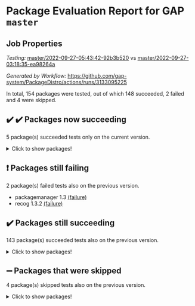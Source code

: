 # Package Evaluation Report for GAP `master`

## Job Properties

*Testing:* [master/2022-09-27-05:43:42-92b3b520](https://github.com/gap-system/PackageDistro/blob/data/reports/master/2022-09-27-05:43:42-92b3b520) vs [master/2022-09-27-03:18:35-ea98264a](https://github.com/gap-system/PackageDistro/blob/data/reports/master/2022-09-27-03:18:35-ea98264a)

*Generated by Workflow:* https://github.com/gap-system/PackageDistro/actions/runs/3133095225

In total, 154 packages were tested, out of which 148 succeeded, 2 failed and 4 were skipped.

## :heavy_check_mark: :heavy_check_mark: Packages now succeeding

5 package(s) succeeded tests only on the current version.
<details><summary>Click to show packages!</summary>

- cap 2022.09-16 [(success)](https://github.com/gap-system/PackageDistro/actions/runs/3133095225/jobs/5086199354) vs cap 2022.09-18 [(failure)](https://github.com/gap-system/PackageDistro/actions/runs/3132606660/jobs/5085197970)
- generalizedmorphismsforcap 2022.08-01 [(success)](https://github.com/gap-system/PackageDistro/actions/runs/3133095225/jobs/5086200959) vs generalizedmorphismsforcap 2022.08-01 [(failure)](https://github.com/gap-system/PackageDistro/actions/runs/3132606660/jobs/5085199956)
- linearalgebraforcap 2022.09-11 [(success)](https://github.com/gap-system/PackageDistro/actions/runs/3133095225/jobs/5086202571) vs linearalgebraforcap 2022.09-11 [(failure)](https://github.com/gap-system/PackageDistro/actions/runs/3132606660/jobs/5085201842)
- modulepresentationsforcap 2022.09-01 [(success)](https://github.com/gap-system/PackageDistro/actions/runs/3133095225/jobs/5086203116) vs modulepresentationsforcap 2022.09-01 [(failure)](https://github.com/gap-system/PackageDistro/actions/runs/3132606660/jobs/5085202388)
- monoidalcategories 2022.09-07 [(success)](https://github.com/gap-system/PackageDistro/actions/runs/3133095225/jobs/5086203218) vs monoidalcategories 2022.09-09 [(failure)](https://github.com/gap-system/PackageDistro/actions/runs/3132606660/jobs/5085202524)
</details>

## :exclamation: Packages still failing

2 package(s) failed tests also on the previous version.
- packagemanager 1.3 [(failure)](https://github.com/gap-system/PackageDistro/actions/runs/3133095225/jobs/5086203667)
- recog 1.3.2 [(failure)](https://github.com/gap-system/PackageDistro/actions/runs/3133095225/jobs/5086204208)

## :heavy_check_mark: Packages still succeeding

143 package(s) succeeded tests also on the previous version.
<details><summary>Click to show packages!</summary>

- 4ti2interface 2022.09-01 [(success)](https://github.com/gap-system/PackageDistro/actions/runs/3133095225/jobs/5086198944)
- ace 5.6.1 [(success)](https://github.com/gap-system/PackageDistro/actions/runs/3133095225/jobs/5086198989)
- aclib 1.3.2 [(success)](https://github.com/gap-system/PackageDistro/actions/runs/3133095225/jobs/5086199026)
- agt 0.2 [(success)](https://github.com/gap-system/PackageDistro/actions/runs/3133095225/jobs/5086199066)
- alnuth 3.2.1 [(success)](https://github.com/gap-system/PackageDistro/actions/runs/3133095225/jobs/5086199109)
- anupq 3.2.6 [(success)](https://github.com/gap-system/PackageDistro/actions/runs/3133095225/jobs/5086199150)
- atlasrep 2.1.5 [(success)](https://github.com/gap-system/PackageDistro/actions/runs/3133095225/jobs/5086199189)
- autodoc 2022.07.10 [(success)](https://github.com/gap-system/PackageDistro/actions/runs/3133095225/jobs/5086199220)
- automata 1.15 [(success)](https://github.com/gap-system/PackageDistro/actions/runs/3133095225/jobs/5086199262)
- automgrp 1.3.2 [(success)](https://github.com/gap-system/PackageDistro/actions/runs/3133095225/jobs/5086199302)
- autpgrp 1.11 [(success)](https://github.com/gap-system/PackageDistro/actions/runs/3133095225/jobs/5086199327)
- caratinterface 2.3.4 [(success)](https://github.com/gap-system/PackageDistro/actions/runs/3133095225/jobs/5086199400)
- cddinterface 2022.08.11 [(success)](https://github.com/gap-system/PackageDistro/actions/runs/3133095225/jobs/5086199426)
- circle 1.6.5 [(success)](https://github.com/gap-system/PackageDistro/actions/runs/3133095225/jobs/5086199456)
- classicpres 1.22 [(success)](https://github.com/gap-system/PackageDistro/actions/runs/3133095225/jobs/5086199499)
- cohomolo 1.6.10 [(success)](https://github.com/gap-system/PackageDistro/actions/runs/3133095225/jobs/5086199529)
- congruence 1.2.4 [(success)](https://github.com/gap-system/PackageDistro/actions/runs/3133095225/jobs/5086199579)
- corelg 1.56 [(success)](https://github.com/gap-system/PackageDistro/actions/runs/3133095225/jobs/5086199614)
- crime 1.6 [(success)](https://github.com/gap-system/PackageDistro/actions/runs/3133095225/jobs/5086199645)
- crisp 1.4.5 [(success)](https://github.com/gap-system/PackageDistro/actions/runs/3133095225/jobs/5086199673)
- crypting 0.10.2 [(success)](https://github.com/gap-system/PackageDistro/actions/runs/3133095225/jobs/5086199711)
- cryst 4.1.25 [(success)](https://github.com/gap-system/PackageDistro/actions/runs/3133095225/jobs/5086199739)
- crystcat 1.1.10 [(success)](https://github.com/gap-system/PackageDistro/actions/runs/3133095225/jobs/5086199804)
- ctbllib 1.3.4 [(success)](https://github.com/gap-system/PackageDistro/actions/runs/3133095225/jobs/5086199849)
- cubefree 1.19 [(success)](https://github.com/gap-system/PackageDistro/actions/runs/3133095225/jobs/5086199882)
- curlinterface 2.3.1 [(success)](https://github.com/gap-system/PackageDistro/actions/runs/3133095225/jobs/5086199931)
- cvec 2.7.6 [(success)](https://github.com/gap-system/PackageDistro/actions/runs/3133095225/jobs/5086199987)
- datastructures 0.2.7 [(success)](https://github.com/gap-system/PackageDistro/actions/runs/3133095225/jobs/5086200045)
- deepthought 1.0.5 [(success)](https://github.com/gap-system/PackageDistro/actions/runs/3133095225/jobs/5086200085)
- design 1.7 [(success)](https://github.com/gap-system/PackageDistro/actions/runs/3133095225/jobs/5086200130)
- difsets 2.3.1 [(success)](https://github.com/gap-system/PackageDistro/actions/runs/3133095225/jobs/5086200162)
- digraphs 1.6.0 [(success)](https://github.com/gap-system/PackageDistro/actions/runs/3133095225/jobs/5086200202)
- edim 1.3.6 [(success)](https://github.com/gap-system/PackageDistro/actions/runs/3133095225/jobs/5086200244)
- example 4.3.2 [(success)](https://github.com/gap-system/PackageDistro/actions/runs/3133095225/jobs/5086200292)
- examplesforhomalg 2022.08-04 [(success)](https://github.com/gap-system/PackageDistro/actions/runs/3133095225/jobs/5086200336)
- factint 1.6.3 [(success)](https://github.com/gap-system/PackageDistro/actions/runs/3133095225/jobs/5086200370)
- ferret 1.0.8 [(success)](https://github.com/gap-system/PackageDistro/actions/runs/3133095225/jobs/5086200399)
- fga 1.4.0 [(success)](https://github.com/gap-system/PackageDistro/actions/runs/3133095225/jobs/5086200434)
- fining 1.5.1 [(success)](https://github.com/gap-system/PackageDistro/actions/runs/3133095225/jobs/5086200468)
- float 1.0.3 [(success)](https://github.com/gap-system/PackageDistro/actions/runs/3133095225/jobs/5086200503)
- format 1.4.3 [(success)](https://github.com/gap-system/PackageDistro/actions/runs/3133095225/jobs/5086200542)
- forms 1.2.8 [(success)](https://github.com/gap-system/PackageDistro/actions/runs/3133095225/jobs/5086200577)
- fplsa 1.2.5 [(success)](https://github.com/gap-system/PackageDistro/actions/runs/3133095225/jobs/5086200625)
- fr 2.4.10 [(success)](https://github.com/gap-system/PackageDistro/actions/runs/3133095225/jobs/5086200670)
- francy 1.2.5 [(success)](https://github.com/gap-system/PackageDistro/actions/runs/3133095225/jobs/5086200707)
- fwtree 1.3 [(success)](https://github.com/gap-system/PackageDistro/actions/runs/3133095225/jobs/5086200752)
- gapdoc 1.6.6 [(success)](https://github.com/gap-system/PackageDistro/actions/runs/3133095225/jobs/5086200796)
- gauss 2022.09-01 [(success)](https://github.com/gap-system/PackageDistro/actions/runs/3133095225/jobs/5086200834)
- gaussforhomalg 2022.08-03 [(success)](https://github.com/gap-system/PackageDistro/actions/runs/3133095225/jobs/5086200875)
- gbnp 1.0.5 [(success)](https://github.com/gap-system/PackageDistro/actions/runs/3133095225/jobs/5086200919)
- genss 1.6.8 [(success)](https://github.com/gap-system/PackageDistro/actions/runs/3133095225/jobs/5086201002)
- gradedmodules 2022.09-01 [(success)](https://github.com/gap-system/PackageDistro/actions/runs/3133095225/jobs/5086201037)
- gradedringforhomalg 2022.08-02 [(success)](https://github.com/gap-system/PackageDistro/actions/runs/3133095225/jobs/5086201098)
- grape 4.8.5 [(success)](https://github.com/gap-system/PackageDistro/actions/runs/3133095225/jobs/5086201143)
- groupoids 1.71 [(success)](https://github.com/gap-system/PackageDistro/actions/runs/3133095225/jobs/5086201176)
- grpconst 2.6.2 [(success)](https://github.com/gap-system/PackageDistro/actions/runs/3133095225/jobs/5086201217)
- guarana 0.96.3 [(success)](https://github.com/gap-system/PackageDistro/actions/runs/3133095225/jobs/5086201266)
- guava 3.17 [(success)](https://github.com/gap-system/PackageDistro/actions/runs/3133095225/jobs/5086201370)
- hap 1.47 [(success)](https://github.com/gap-system/PackageDistro/actions/runs/3133095225/jobs/5086201421)
- hapcryst 0.1.15 [(success)](https://github.com/gap-system/PackageDistro/actions/runs/3133095225/jobs/5086201458)
- hecke 1.5.3 [(success)](https://github.com/gap-system/PackageDistro/actions/runs/3133095225/jobs/5086201509)
- help 3.5 [(success)](https://github.com/gap-system/PackageDistro/actions/runs/3133095225/jobs/5086201549)
- homalg 2022.08-04 [(success)](https://github.com/gap-system/PackageDistro/actions/runs/3133095225/jobs/5086201582)
- homalgtocas 2022.09-01 [(success)](https://github.com/gap-system/PackageDistro/actions/runs/3133095225/jobs/5086201632)
- idrel 2.44 [(success)](https://github.com/gap-system/PackageDistro/actions/runs/3133095225/jobs/5086201680)
- images 1.3.1 [(success)](https://github.com/gap-system/PackageDistro/actions/runs/3133095225/jobs/5086201740)
- intpic 0.3.0 [(success)](https://github.com/gap-system/PackageDistro/actions/runs/3133095225/jobs/5086201823)
- io 4.7.3 [(success)](https://github.com/gap-system/PackageDistro/actions/runs/3133095225/jobs/5086201905)
- io_forhomalg 2022.09-01 [(success)](https://github.com/gap-system/PackageDistro/actions/runs/3133095225/jobs/5086201987)
- irredsol 1.4.3 [(success)](https://github.com/gap-system/PackageDistro/actions/runs/3133095225/jobs/5086202075)
- json 2.1.0 [(success)](https://github.com/gap-system/PackageDistro/actions/runs/3133095225/jobs/5086202165)
- jupyterkernel 1.4.1 [(success)](https://github.com/gap-system/PackageDistro/actions/runs/3133095225/jobs/5086202234)
- jupyterviz 1.5.6 [(success)](https://github.com/gap-system/PackageDistro/actions/runs/3133095225/jobs/5086202284)
- kan 1.34 [(success)](https://github.com/gap-system/PackageDistro/actions/runs/3133095225/jobs/5086202344)
- kbmag 1.5.10 [(success)](https://github.com/gap-system/PackageDistro/actions/runs/3133095225/jobs/5086202376)
- laguna 3.9.5 [(success)](https://github.com/gap-system/PackageDistro/actions/runs/3133095225/jobs/5086202398)
- liealgdb 2.2.1 [(success)](https://github.com/gap-system/PackageDistro/actions/runs/3133095225/jobs/5086202440)
- liepring 2.7 [(success)](https://github.com/gap-system/PackageDistro/actions/runs/3133095225/jobs/5086202485)
- liering 2.4.2 [(success)](https://github.com/gap-system/PackageDistro/actions/runs/3133095225/jobs/5086202527)
- localizeringforhomalg 2022.09-01 [(success)](https://github.com/gap-system/PackageDistro/actions/runs/3133095225/jobs/5086202625)
- loops 3.4.2 [(success)](https://github.com/gap-system/PackageDistro/actions/runs/3133095225/jobs/5086202675)
- lpres 1.0.3 [(success)](https://github.com/gap-system/PackageDistro/actions/runs/3133095225/jobs/5086202741)
- majoranaalgebras 1.4 [(success)](https://github.com/gap-system/PackageDistro/actions/runs/3133095225/jobs/5086202820)
- mapclass 1.4.6 [(success)](https://github.com/gap-system/PackageDistro/actions/runs/3133095225/jobs/5086202886)
- matgrp 0.70 [(success)](https://github.com/gap-system/PackageDistro/actions/runs/3133095225/jobs/5086202958)
- matricesforhomalg 2022.09-01 [(success)](https://github.com/gap-system/PackageDistro/actions/runs/3133095225/jobs/5086203004)
- modisom 2.5.3 [(success)](https://github.com/gap-system/PackageDistro/actions/runs/3133095225/jobs/5086203058)
- modules 2022.09-01 [(success)](https://github.com/gap-system/PackageDistro/actions/runs/3133095225/jobs/5086203167)
- nconvex 2022.08-01 [(success)](https://github.com/gap-system/PackageDistro/actions/runs/3133095225/jobs/5086203272)
- nilmat 1.4.2 [(success)](https://github.com/gap-system/PackageDistro/actions/runs/3133095225/jobs/5086203314)
- nock 1.5 [(success)](https://github.com/gap-system/PackageDistro/actions/runs/3133095225/jobs/5086203360)
- normalizinterface 1.3.4 [(success)](https://github.com/gap-system/PackageDistro/actions/runs/3133095225/jobs/5086203432)
- nq 2.5.8 [(success)](https://github.com/gap-system/PackageDistro/actions/runs/3133095225/jobs/5086203488)
- numericalsgps 1.3.1 [(success)](https://github.com/gap-system/PackageDistro/actions/runs/3133095225/jobs/5086203526)
- openmath 11.5.1 [(success)](https://github.com/gap-system/PackageDistro/actions/runs/3133095225/jobs/5086203577)
- orb 4.9.0 [(success)](https://github.com/gap-system/PackageDistro/actions/runs/3133095225/jobs/5086203625)
- patternclass 2.4.2 [(success)](https://github.com/gap-system/PackageDistro/actions/runs/3133095225/jobs/5086203742)
- permut 2.0.4 [(success)](https://github.com/gap-system/PackageDistro/actions/runs/3133095225/jobs/5086203798)
- polenta 1.3.10 [(success)](https://github.com/gap-system/PackageDistro/actions/runs/3133095225/jobs/5086203846)
- polymaking 0.8.6 [(success)](https://github.com/gap-system/PackageDistro/actions/runs/3133095225/jobs/5086203879)
- primgrp 3.4.2 [(success)](https://github.com/gap-system/PackageDistro/actions/runs/3133095225/jobs/5086203924)
- profiling 2.5.0 [(success)](https://github.com/gap-system/PackageDistro/actions/runs/3133095225/jobs/5086203959)
- qpa 1.34 [(success)](https://github.com/gap-system/PackageDistro/actions/runs/3133095225/jobs/5086204001)
- quagroup 1.8.3 [(success)](https://github.com/gap-system/PackageDistro/actions/runs/3133095225/jobs/5086204031)
- radiroot 2.9 [(success)](https://github.com/gap-system/PackageDistro/actions/runs/3133095225/jobs/5086204074)
- rcwa 4.7.0 [(success)](https://github.com/gap-system/PackageDistro/actions/runs/3133095225/jobs/5086204124)
- rds 1.8 [(success)](https://github.com/gap-system/PackageDistro/actions/runs/3133095225/jobs/5086204164)
- repndecomp 1.2.1 [(success)](https://github.com/gap-system/PackageDistro/actions/runs/3133095225/jobs/5086204245)
- repsn 3.1.0 [(success)](https://github.com/gap-system/PackageDistro/actions/runs/3133095225/jobs/5086204291)
- resclasses 4.7.3 [(success)](https://github.com/gap-system/PackageDistro/actions/runs/3133095225/jobs/5086204330)
- ringsforhomalg 2022.09-01 [(success)](https://github.com/gap-system/PackageDistro/actions/runs/3133095225/jobs/5086204366)
- sco 2022.09-01 [(success)](https://github.com/gap-system/PackageDistro/actions/runs/3133095225/jobs/5086204420)
- scscp 2.3.1 [(success)](https://github.com/gap-system/PackageDistro/actions/runs/3133095225/jobs/5086204455)
- semigroups 5.0.2 [(success)](https://github.com/gap-system/PackageDistro/actions/runs/3133095225/jobs/5086204501)
- sglppow 2.2 [(success)](https://github.com/gap-system/PackageDistro/actions/runs/3133095225/jobs/5086204551)
- sgpviz 0.999.5 [(success)](https://github.com/gap-system/PackageDistro/actions/runs/3133095225/jobs/5086204601)
- simpcomp 2.1.14 [(success)](https://github.com/gap-system/PackageDistro/actions/runs/3133095225/jobs/5086204640)
- singular 2022.09.23 [(success)](https://github.com/gap-system/PackageDistro/actions/runs/3133095225/jobs/5086204685)
- sla 1.5.3 [(success)](https://github.com/gap-system/PackageDistro/actions/runs/3133095225/jobs/5086204733)
- smallgrp 1.5 [(success)](https://github.com/gap-system/PackageDistro/actions/runs/3133095225/jobs/5086204779)
- smallsemi 0.6.13 [(success)](https://github.com/gap-system/PackageDistro/actions/runs/3133095225/jobs/5086204821)
- sonata 2.9.4 [(success)](https://github.com/gap-system/PackageDistro/actions/runs/3133095225/jobs/5086204870)
- sophus 1.27 [(success)](https://github.com/gap-system/PackageDistro/actions/runs/3133095225/jobs/5086204915)
- spinsym 1.5.2 [(success)](https://github.com/gap-system/PackageDistro/actions/runs/3133095225/jobs/5086204956)
- standardff 0.9.4 [(success)](https://github.com/gap-system/PackageDistro/actions/runs/3133095225/jobs/5086204995)
- symbcompcc 1.3.2 [(success)](https://github.com/gap-system/PackageDistro/actions/runs/3133095225/jobs/5086205037)
- thelma 1.3 [(success)](https://github.com/gap-system/PackageDistro/actions/runs/3133095225/jobs/5086205088)
- tomlib 1.2.9 [(success)](https://github.com/gap-system/PackageDistro/actions/runs/3133095225/jobs/5086205128)
- toolsforhomalg 2022.09-05 [(success)](https://github.com/gap-system/PackageDistro/actions/runs/3133095225/jobs/5086205195)
- toric 1.9.5 [(success)](https://github.com/gap-system/PackageDistro/actions/runs/3133095225/jobs/5086205229)
- toricvarieties 2022.07.13 [(success)](https://github.com/gap-system/PackageDistro/actions/runs/3133095225/jobs/5086205270)
- transgrp 3.6.3 [(success)](https://github.com/gap-system/PackageDistro/actions/runs/3133095225/jobs/5086205324)
- ugaly 4.0.3 [(success)](https://github.com/gap-system/PackageDistro/actions/runs/3133095225/jobs/5086205383)
- unipot 1.5 [(success)](https://github.com/gap-system/PackageDistro/actions/runs/3133095225/jobs/5086205439)
- unitlib 4.1.0 [(success)](https://github.com/gap-system/PackageDistro/actions/runs/3133095225/jobs/5086205477)
- utils 0.77 [(success)](https://github.com/gap-system/PackageDistro/actions/runs/3133095225/jobs/5086205521)
- uuid 0.7 [(success)](https://github.com/gap-system/PackageDistro/actions/runs/3133095225/jobs/5086205557)
- walrus 0.9991 [(success)](https://github.com/gap-system/PackageDistro/actions/runs/3133095225/jobs/5086205592)
- wedderga 4.10.2 [(success)](https://github.com/gap-system/PackageDistro/actions/runs/3133095225/jobs/5086205635)
- xmod 2.88 [(success)](https://github.com/gap-system/PackageDistro/actions/runs/3133095225/jobs/5086205680)
- xmodalg 1.22 [(success)](https://github.com/gap-system/PackageDistro/actions/runs/3133095225/jobs/5086205722)
- yangbaxter 0.10.1 [(success)](https://github.com/gap-system/PackageDistro/actions/runs/3133095225/jobs/5086205767)
- zeromqinterface 0.14 [(success)](https://github.com/gap-system/PackageDistro/actions/runs/3133095225/jobs/5086205826)
</details>

## :heavy_minus_sign: Packages that were skipped

4 package(s) skipped tests also on the previous version.
<details><summary>Click to show packages!</summary>

- browse 1.8.15 [(skipped)](https://github.com/gap-system/PackageDistro/actions/runs/3133095225/jobs/5086106827)
- itc 1.5.1 [(skipped)](https://github.com/gap-system/PackageDistro/actions/runs/3133095225/jobs/5086106827)
- polycyclic 2.16 [(skipped)](https://github.com/gap-system/PackageDistro/actions/runs/3133095225/jobs/5086106827)
- xgap 4.31 [(skipped)](https://github.com/gap-system/PackageDistro/actions/runs/3133095225/jobs/5086106827)
</details>

